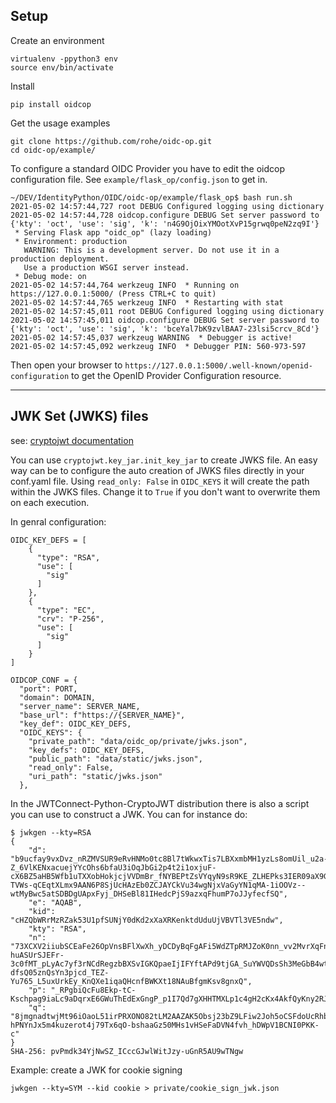 Setup
-----

Create an environment

    virtualenv -ppython3 env
    source env/bin/activate

Install

    pip install oidcop

Get the usage examples

    git clone https://github.com/rohe/oidc-op.git
    cd oidc-op/example/


To configure a standard OIDC Provider you have to edit the oidcop configuration file.
See `example/flask_op/config.json` to get in.

    ~/DEV/IdentityPython/OIDC/oidc-op/example/flask_op$ bash run.sh
    2021-05-02 14:57:44,727 root DEBUG Configured logging using dictionary
    2021-05-02 14:57:44,728 oidcop.configure DEBUG Set server password to {'kty': 'oct', 'use': 'sig', 'k': 'n4G9OjOixYMOotXvP15grwq0peN2zq9I'}
     * Serving Flask app "oidc_op" (lazy loading)
     * Environment: production
       WARNING: This is a development server. Do not use it in a production deployment.
       Use a production WSGI server instead.
     * Debug mode: on
    2021-05-02 14:57:44,764 werkzeug INFO  * Running on https://127.0.0.1:5000/ (Press CTRL+C to quit)
    2021-05-02 14:57:44,765 werkzeug INFO  * Restarting with stat
    2021-05-02 14:57:45,011 root DEBUG Configured logging using dictionary
    2021-05-02 14:57:45,011 oidcop.configure DEBUG Set server password to {'kty': 'oct', 'use': 'sig', 'k': 'bceYal7bK9zvlBAA7-23lsi5crcv_8Cd'}
    2021-05-02 14:57:45,037 werkzeug WARNING  * Debugger is active!
    2021-05-02 14:57:45,092 werkzeug INFO  * Debugger PIN: 560-973-597


Then open your browser to `https://127.0.0.1:5000/.well-known/openid-configuration` to get the OpenID Provider Configuration resource.


--------------------
JWK Set (JWKS) files
--------------------
see: [cryptojwt documentation](https://cryptojwt.readthedocs.io/en/latest/keyhandling.html<https://cryptojwt.readthedocs.io/en/latest/keyhandling.html)


You can use `cryptojwt.key_jar.init_key_jar` to create JWKS file.
An easy way can be to configure the auto creation of JWKS files directly in your conf.yaml file.
Using `read_only: False` in `OIDC_KEYS` it will create the path within the JWKS files.
Change it to `True` if you don't want to overwrite them on each execution.

In genral configuration:

    OIDC_KEY_DEFS = [
        {
          "type": "RSA",
          "use": [
            "sig"
          ]
        },
        {
          "type": "EC",
          "crv": "P-256",
          "use": [
            "sig"
          ]
        }
    ]

    OIDCOP_CONF = {
      "port": PORT,
      "domain": DOMAIN,
      "server_name": SERVER_NAME,
      "base_url": f"https://{SERVER_NAME}",
      "key_def": OIDC_KEY_DEFS,
      "OIDC_KEYS": {
        "private_path": "data/oidc_op/private/jwks.json",
        "key_defs": OIDC_KEY_DEFS,
        "public_path": "data/static/jwks.json",
        "read_only": False,
        "uri_path": "static/jwks.json"
      },

In the JWTConnect-Python-CryptoJWT distribution there is also a script you can use to construct a JWK. You can for instance do:

    $ jwkgen --kty=RSA
    {
        "d": "b9ucfay9vxDvz_nRZMVSUR9eRvHNMo0tc8Bl7tWkwxTis7LBXxmbMH1yzLs8omUil_u2a-Z_6VlKENxacuejYYcOhs6bfaU3iOqJbGi2p4t2i1oxjuF-cX6BZ5aHB5Wfb1uTXXobHokjcjVVDmBr_fNYBEPtZsVYqyN9sR9KE_ZLHEPks3IER09aX9G3wiB_PgcxQDRAl72qucsBz9_W9KS-TVWs-qCEqtXLmx9AAN6P8SjUcHAzEb0ZCJAYCkVu34wgNjxVaGyYN1qMA-1iOOVz--wtMyBwc5atSDBDgUApxFyj_DHSeBl81IHedcPjS9azxqFhumP7oJJyfecfSQ",
        "e": "AQAB",
        "kid": "cHZQbWRrMzRZak53U1pfSUNjY0dKd2xXaXRKenktdUduUjVBVTl3VE5ndw",
        "kty": "RSA",
        "n": "73XCXV2iiubSCEaFe26OpVnsBFlXwXh_yDCDyBqFgAFi5WdZTpRMJZoK0nn_vv2MvrXqFnw6IfXkwdsRGlMsNldVy36003gKa584CNksxfenwJZcF-huASUrSJEFr-3c0fMT_pLyAc7yf3rNCdRegzbBXSvIGKQpaeIjIFYftAPd9tjGA_SuYWVQDsSh3MeGbB4wt0lArAyFZ4f5o7SSxSDRCUF3ng3CB_QKUAaDHHgXrcNG_gPpgqQZjsDJ0VwMXjFKxQmskbH-dfsQ05znQsYn3pjcd_TEZ-Yu765_L5uxUrkEy_KnQXe1iqaQHcnfBWKXt18NAuBfgmKsv8gnxQ",
        "p": "_RPgbiQcFu8Ekp-tC-Kschpag9iaLc9aDqrxE6GWuThEdExGngP_p1I7Qd7gXHHTMXLp1c4gH2cKx4AkfQyKny2RJGtV2onQButUU5r0gwnlqqycIA2Dc9JiH85PX2Z889TKJUlVETfYbezHbKhdsazjjsXCQ6p9JfkmgfBQOXM",
        "q": "8jmgnadtwjMt96iOaoL51irPRXONO82tLM2AAZAK5Obsj23bZ9LFiw2Joh5oCSFdoUcRhbbIhCIv2aT4T_XKnDGnddrkxpF5Xgu0-hPNYnJx5m4kuzerot4j79Tx6qO-bshaaGz50MHs1vHSeFaDVN4fvh_hDWpV1BCNI0PKK-c"
    }
    SHA-256: pvPmdk34YjNwSZ_ICccGJwlWitJzy-uGnR5AU9wTNgw

Example: create a JWK for cookie signing

    jwkgen --kty=SYM --kid cookie > private/cookie_sign_jwk.json
